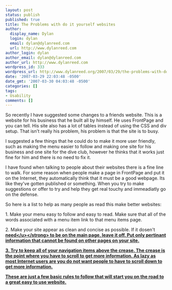 ```yaml
---
layout: post
status: publish
published: true
title: The Problems with do it yourself websites
author:
  display_name: Dylan
  login: dylan
  email: dylan@dylanreed.com
  url: http://www.dylanreed.com
author_login: dylan
author_email: dylan@dylanreed.com
author_url: http://www.dylanreed.com
wordpress_id: 333
wordpress_url: http://www.dylanreed.org/2007/03/29/the-problems-with-do-it-yourself-websites/
date: '2007-03-29 22:03:48 -0500'
date_gmt: '2007-03-30 04:03:48 -0500'
categories: []
tags:
- Usability
comments: []
---
```

<p>So recently I have suggested some changes to a friends website. This is a website for his business that he built all by himself. He uses FrontPage and you can tell. His site also has a lot of tables instead of using the CSS and div setup. That isn't really his problem, his problem is that the site is to busy.</p>
<p>I suggested a few things that he could do to make it more user friendly, such as making the menu easier to follow and making one site for his business and one site for the dive club, however he thinks that it works just fine for him and there is no need to fix it.</p>
<p><!--adsense--></p>
<p>I have found when talking to people about their websites there is a fine line to walk. For some reason when people make a page in FrontPage and put it on the Internet, they automatically think that it must be a good webpage. Its like they've gotten published or something. When you try to make suggestions or offer to try and help they get real touchy and immeadiatly go on the defense.</p>
<p>So here is a list to help as many people as read this make better websites:</p>
<p>1. Make your menu easy to follow and easy to read. Make sure that all of the words associated with a menu item link to that menu items page.</p>
<p>2. Make your site appear as clean and concise as possible. If it dosen't <strong><u>need<&#47;u><&#47;strong> to be on the main page, leave it off. Put only pertinant information that cannot be found on other pages on your site.</p>
<p>3. Try to keep all of your navigation items above the crease. The crease is the point where you have to scroll to get more information. As lazy as most Internet users are you do not want people to have to scroll down to get more information.</p>
<p>These are just a few basic rules to follow that will start you on the road to a great easy to use website.</p>
